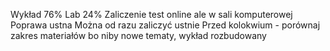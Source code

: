 Wykład 76%
Lab 24%
Zaliczenie test online ale w sali komputerowej
Poprawa ustna
Można od razu zaliczyć ustnie
Przed kolokwium - porównaj zakres materiałów bo niby nowe tematy, wykład rozbudowany
